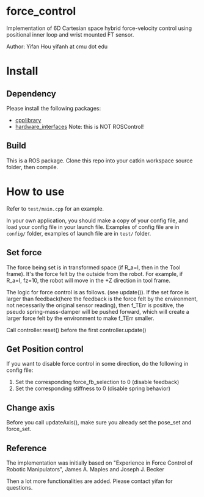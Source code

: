 # force_control

Implementation of 6D Cartesian space hybrid force-velocity control using positional inner loop and wrist mounted FT sensor.

Author: Yifan Hou
yifanh at cmu dot edu

# Install
## Dependency
Please install the following packages:
* [cpplibrary](https://github.com/yifan-hou/cpplibrary)
* [hardware_interfaces](https://github.com/yifan-hou/hardware_interfaces) Note: this is NOT ROSControl!

## Build
This is a ROS package. Clone this repo into your catkin workspace source folder, then compile.

# How to use
Refer to `test/main.cpp` for an example.

In your own application, you should make a copy of your config file, and load your config file in your launch file.
Examples of config file are in `config/` folder, examples of launch file are in `test/` folder.

## Set force
The force being set is in transformed space (if R_a=I, then in the Tool frame).
It's the force felt by the outside from the robot. For example, if R_a=I, fz=10, the
robot will move in the +Z direction in tool frame.

The logic for force control is as follows. (see update()).
If the set force is larger than feedback(here the feedback is the force felt
by the environment, not necessarily the original sensor reading), then f_TErr is
positive, the pseudo spring-mass-damper will be pushed forward, which will
create a larger force felt by the environment to make f_TErr smaller.

Call controller.reset() before the first controller.update()

## Get Position control
If you want to disable force control in some direction, do the following in config file:
1. Set the corresponding force_fb_selection to 0 (disable feedback)
2. Set the corresponding stiffness to 0 (disable spring behavior)

## Change axis
Before you call updateAxis(), make sure you already set the pose_set and force_set.

## Reference
The implementation was initially based on
"Experience in Force Control of Robotic Manipulators", James A. Maples and Joseph J. Becker

Then a lot more functionalities are added. Please contact yifan for questions.